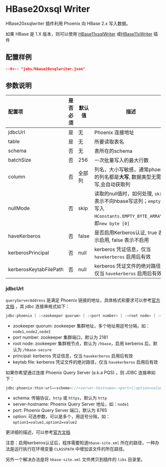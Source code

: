 # HBase20xsql Writer

HBase20xsqlwriter 插件利用 Phoenix 向 HBase 2.x 写入数据。

如果 HBase 是 1.X 版本，则可以使用 [HBase11xsqlWriter](../hbase11xsqlwriter) 或[HBase11xWriter](../hbase11xwriter) 插件

## 配置样例

```json
--8<-- "jobs/hbase20xsqlwriter.json"
```

## 参数说明

| 配置项             | 是否必须 | 默认值   | 描述                                                                                          |
| :----------------- | :------: | -------- | --------------------------------------------------------------------------------------- |
| jdbcUrl           |    是    | 无       | Phoenix 连接地址                                              |
| table              |    是    | 无       | 所要读取表名                                                                                  |
| schema             |    否    | 无       | 表所在的schema                                                                                |
| batchSize          | 否  | 256 | 一次批量写入的最大行数 |
| column             |    否    | 全部列   | 列名，大小写敏感，通常phoenix的列名都是**大写**, 数据类型无需填写,会自动获取列          |
| nullMode        |    否    | skip   | 读取的null值时，如何处理, `skip` 表示不向hbase写这列；`empty`：写入 `HConstants.EMPTY_BYTE_ARRAY`，即`new byte [0]`               |
| haveKerberos           |    否    | false  | 是否启用Kerberos认证, true 表示启用, false 表示不启用                                                               |
| kerberosPrincipal      |    否    | null   | kerberos 凭证信息，仅当 `havekerberos` 启用后有效                                                                   |
| kerberosKeytabFilePath |    否    | null   | kerberos 凭证文件的绝对路径，仅当 `havekerberos` 启用后有效 |

### jdbcUrl

`queryServerAddress` 是满足 Phoenix 链接的地址，具体格式和要求可以参考[官方文档][1] ，其 jdbc 连接串格式如下：

```java
jdbc:phoenix [ :<zookeeper quorum> [ :<port number> [ :<root node> [ :<principal> [ :<keytab file> ] ] ] ] ] 
```

- zookeeper quorum: zookeeper 集群地址，多个地址用逗号分隔，如：`node1,node2,node3`
- port number: zookeeper 集群端口，默认为 2181
- root node: zookeeper 集群根节点，默认为 `/hbase`，启用 kerberos 后，默认为 `/hbase-secure`
- principal: kerberos 凭证信息，仅当 `havekerberos` 启用后有效
- keytab file: kerberos 凭证文件的绝对路径，仅当 `havekerberos` 启用后有效

如果你希望通过连接 Phoenix Query Server (a.k.a PQS) ，则 JDBC 连接串如下：

```java
jdbc:phoenix:thin:url=<scheme>://<server-hostname>:<port>[;option=value...]
```

- schema: 传输协议，`http` 或 `https`，默认为 `http`
- server-hostname: Phoenix Query Server 地址，如：`node1`
- port: Phoenix Query Server 端口，默认为 8765
- option: 可选参数，可以是多个，用逗号分隔，如：`option1=value1,option2=value2`

更详细的描述，可以参考[官方文档][2]

注意：启用kerberos认证后，程序需要知道`hbase-site.xml` 所在的路径，一种办法是运行执行在环境变量 `CLASSPATH` 中增加该文件的所在路径。

另外一个解决办法是将 `hbase-site.xml` 文件拷贝到插件的 `libs` 目录里。

[1]: http://phoenix.apache.org/index.html
[2]: https://phoenix.apache.org/documentation/queryserver/connect.html